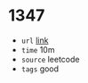 # 1347
- `url` [link](https://leetcode.com/problems/minimum-number-of-steps-to-make-two-strings-anagram/description/?envType=daily-question&envId=2024-01-13)
- `time` 10m
- `source` leetcode
- `tags` good

